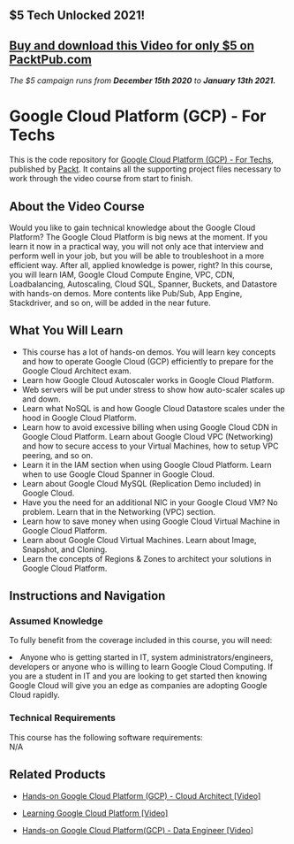 ## $5 Tech Unlocked 2021!
[Buy and download this Video for only $5 on PacktPub.com](https://www.packtpub.com/product/google-cloud-platform-gcp-for-techs-video/9781789137668)
-----
*The $5 campaign         runs from __December 15th 2020__ to __January 13th 2021.__*

# Google Cloud Platform (GCP) - For Techs	
This is the code repository for [Google Cloud Platform (GCP) - For Techs](https://www.packtpub.com/application-development/google-cloud-platform-gcp-techs-video), published by [Packt](https://www.packtpub.com/?utm_source=github). It contains all the supporting project files necessary to work through the video course from start to finish.
## About the Video Course
Would you like to gain technical knowledge about the Google Cloud Platform? The Google Cloud Platform is big news at the moment. If you learn it now in a practical way, you will not only ace that interview and perform well in your job, but you will be able to troubleshoot in a more efficient way. After all, applied knowledge is power, right? In this course, you will learn IAM, Google Cloud Compute Engine, VPC, CDN, Loadbalancing, Autoscaling, Cloud SQL, Spanner, Buckets, and Datastore with hands-on demos. More contents like Pub/Sub, App Engine, Stackdriver, and so on, will be added in the near future.

<H2>What You Will Learn</H2>
<DIV class=book-info-will-learn-text>
<UL>
<LI>This course has a lot of hands-on demos. You will learn key concepts and how to operate Google Cloud (GCP) efficiently to prepare for the Google Cloud Architect exam. </LI>
<LI>Learn how Google Cloud Autoscaler works in Google Cloud Platform. </LI>
<LI>Web servers will be put under stress to show how auto-scaler scales up and down. </LI>
<LI>Learn what NoSQL is and how Google Cloud Datastore scales under the hood in Google Cloud Platform. </LI>
<LI>Learn how to avoid excessive billing when using Google Cloud CDN in Google Cloud Platform. Learn about Google Cloud VPC (Networking) and how to secure access to your Virtual Machines, how to setup VPC peering, and so on. </LI>
<LI>Learn it in the IAM section when using Google Cloud Platform. Learn when to use Google Cloud Spanner in Google Cloud. </LI>
<LI>Learn about Google Cloud MySQL (Replication Demo included) in Google Cloud.</LI>
<LI>Have you the need for an additional NIC in your Google Cloud VM? No problem. Learn that in the Networking (VPC) section. </LI>
<LI>Learn how to save money when using Google Cloud Virtual Machine in Google Cloud Platform.</LI> 
<LI>Learn about Google Cloud Virtual Machines. Learn about Image, Snapshot, and Cloning.</LI>
<LI>Learn the concepts of Regions & Zones to architect your solutions in Google Cloud Platform.</LI>
</UL></DIV>

## Instructions and Navigation
### Assumed Knowledge
To fully benefit from the coverage included in this course, you will need:<br/>
<DIV class=book-info-will-learn-text>
<LI> Anyone who is getting started in IT, system administrators/engineers, developers or anyone who is willing to learn Google Cloud Computing. If you are a student in IT and you are looking to get started then knowing Google Cloud will give you an edge as companies are adopting Google Cloud rapidly.</LI> 
<DIV>

### Technical Requirements
This course has the following software requirements:<br/>
N/A

## Related Products
* [Hands-on Google Cloud Platform (GCP) - Cloud Architect [Video]](https://www.packtpub.com/web-development/hands-google-cloud-platform-gcp-cloud-architect-video)

* [Learning Google Cloud Platform [Video]](https://www.packtpub.com/virtualization-and-cloud/learning-google-cloud-platform-video)

* [Hands-on Google Cloud Platform(GCP) - Data Engineer [Video]](https://www.packtpub.com/web-development/hands-google-cloud-platformgcp-data-engineer-video)
